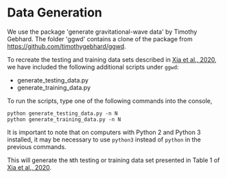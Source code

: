 # Data Generation

We use the package 'generate gravitational-wave data' by Timothy Gebhard.
The folder 'ggwd' contains a clone of the package from https://github.com/timothygebhard/ggwd.

To recreate the testing and training data sets described in [Xia et al., 2020](https://arxiv.org/pdf/2011.04418.pdf), we have included the following additional scripts under `ggwd`:
 - generate_testing_data.py
 - generate_training_data.py

To run the scripts, type one of the following commands into the console,
```
python generate_testing_data.py -n N
python generate_training_data.py -n N
```
It is important to note that on computers with Python 2 and Python 3 installed, it may be necessary to use `python3` instead of `python` in the previous commands.

This will generate the `N`th testing or training data set presented in Table 1 of [Xia et al., 2020](https://arxiv.org/pdf/2011.04418.pdf).
